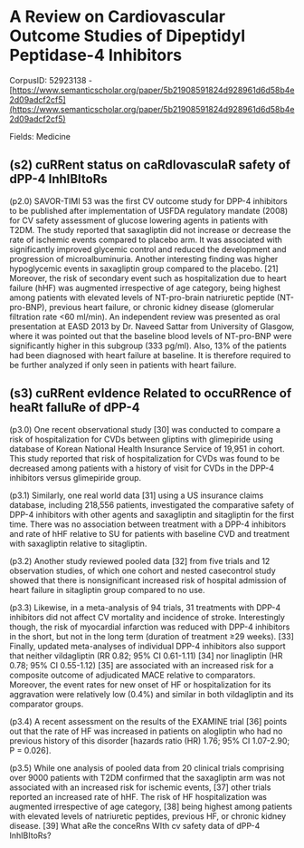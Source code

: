 # A Review on Cardiovascular Outcome Studies of Dipeptidyl Peptidase-4 Inhibitors

CorpusID: 52923138 - [https://www.semanticscholar.org/paper/5b21908591824d928961d6d58b4e2d09adcf2cf5](https://www.semanticscholar.org/paper/5b21908591824d928961d6d58b4e2d09adcf2cf5)

Fields: Medicine

## (s2) cuRRent status on caRdIovasculaR safety of dPP-4 InhIBItoRs
(p2.0) SAVOR-TIMI 53 was the first CV outcome study for DPP-4 inhibitors to be published after implementation of USFDA regulatory mandate (2008) for CV safety assessment of glucose lowering agents in patients with T2DM. The study reported that saxagliptin did not increase or decrease the rate of ischemic events compared to placebo arm. It was associated with significantly improved glycemic control and reduced the development and progression of microalbuminuria. Another interesting finding was higher hypoglycemic events in saxagliptin group compared to the placebo. [21] Moreover, the risk of secondary event such as hospitalization due to heart failure (hHF) was augmented irrespective of age category, being highest among patients with elevated levels of NT-pro-brain natriuretic peptide (NT-pro-BNP), previous heart failure, or chronic kidney disease (glomerular filtration rate <60 ml/min). An independent review was presented as oral presentation at EASD 2013 by Dr. Naveed Sattar from University of Glasgow, where it was pointed out that the baseline blood levels of NT-pro-BNP were significantly higher in this subgroup (333 pg/ml). Also, 13% of the patients had been diagnosed with heart failure at baseline. It is therefore required to be further analyzed if only seen in patients with heart failure.
## (s3) cuRRent evIdence Related to occuRRence of heaRt faIluRe of dPP-4
(p3.0) One recent observational study [30] was conducted to compare a risk of hospitalization for CVDs between gliptins with glimepiride using database of Korean National Health Insurance Service of 19,951 in cohort. This study reported that risk of hospitalization for CVDs was found to be decreased among patients with a history of visit for CVDs in the DPP-4 inhibitors versus glimepiride group.

(p3.1) Similarly, one real world data [31] using a US insurance claims database, including 218,556 patients, investigated the comparative safety of DPP-4 inhibitors with other agents and saxagliptin and sitagliptin for the first time. There was no association between treatment with a DPP-4 inhibitors and rate of hHF relative to SU for patients with baseline CVD and treatment with saxagliptin relative to sitagliptin.

(p3.2) Another study reviewed pooled data [32] from five trials and 12 observation studies, of which one cohort and nested casecontrol study showed that there is nonsignificant increased risk of hospital admission of heart failure in sitagliptin group compared to no use.

(p3.3) Likewise, in a meta-analysis of 94 trials, 31 treatments with DPP-4 inhibitors did not affect CV mortality and incidence of stroke. Interestingly though, the risk of myocardial infarction was reduced with DPP-4 inhibitors in the short, but not in the long term (duration of treatment ≥29 weeks). [33] Finally, updated meta-analyses of individual DPP-4 inhibitors also support that neither vildagliptin (RR 0.82; 95% CI 0.61-1.11) [34] nor linagliptin (HR 0.78; 95% CI 0.55-1.12) [35] are associated with an increased risk for a composite outcome of adjudicated MACE relative to comparators. Moreover, the event rates for new onset of HF or hospitalization for its aggravation were relatively low (0.4%) and similar in both vildagliptin and its comparator groups.

(p3.4) A recent assessment on the results of the EXAMINE trial [36] points out that the rate of HF was increased in patients on alogliptin who had no previous history of this disorder [hazards ratio (HR) 1.76; 95% CI 1.07-2.90; P = 0.026].

(p3.5) While one analysis of pooled data from 20 clinical trials comprising over 9000 patients with T2DM confirmed that the saxagliptin arm was not associated with an increased risk for ischemic events, [37] other trials reported an increased rate of hHF. The risk of HF hospitalization was augmented irrespective of age category, [38] being highest among patients with elevated levels of natriuretic peptides, previous HF, or chronic kidney disease. [39] What aRe the conceRns WIth cv safety data of dPP-4 InhIBItoRs?
